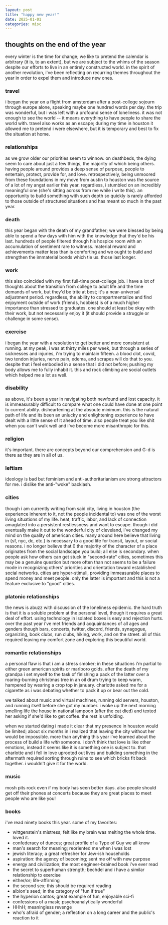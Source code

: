 ```yaml
---
layout: post
title: "happy new year!"
date: 2025-01-01
categories: misc
---
```


## thoughts on the end of the year

every winter is the time for change; we like to pretend the calendar is arbitrary (it is, to an extent), but we are subject to the whims of the season despite our efforts to live in an entirely constructed world. in the spirit of another revolution, i've been reflecting on recurring themes throughout the year in order to expel them and introduce new ones.

### travel

i began the year on a flight from amsterdam after a post-college sojourn through europe alone, speaking maybe one hundred words per day. the trip was wonderful, but i was left with a profound sense of loneliness. it was not enough to see the world -- it means everything to have people to share the world with. travel also works as an escape; during my time in houston it allowed me to pretend i were elsewhere, but it is temporary and best to fix the situation at home.

### relationships

as we grow older our priorities seem to winnow. on deathbeds, the dying seem to care about just a few things, the majority of which being others. having people around provides a deep sense of purpose, people to entertain, protect, provide for, and love. retrospectively, being unmoored from these foundations in my move from austin to houston was the source of a lot of my angst earlier this year. regardless, i stumbled on an incredibly meaningful one (she's sitting across from me while i write this). an opportunity to build something with such depth so quickly is rarely afforded to those outside of structured situations and has meant so much in the past year.

### death

this year began with the death of my grandfather; we were blessed by being able to spend a few days with him with the knowledge that they'd be his last. hundreds of people filtered through his hospice room with an accumulation of sentiment rare to witness. material reward and achievements matter less than is comforting and we ought to build and strengthen the immaterial bonds which tie us. those last longer.

### work

this also coincided with my first full-time post-college job. i have a lot of thoughts about the transition from college to adult life and the time demands of work, but they'd be trite at best; it's a near-universal adjustment period. regardless, the ability to compartmentalize and find enjoyment outside of work (friends, hobbies) is of a much higher importance than stressed to graduates. one should at least be okay with their work, but not necessarily enjoy it (it should provide a struggle or challenge in some sense).

### exercise

i began the year with a resolution to get better and more consistent at running. at my peak, i was at thirty miles per week, but through a series of sicknesses and injuries, i'm trying to maintain fifteen. a blood clot, covid, two tendon injuries, nerve pain, edema, and scrapes will do that to you. despite that i feel embodied in a sense that i did not before; pushing my body allows me to fully inhabit it. this and rock climbing are social outlets which helped me a lot as well.

### disability

as above, it's been a year in navigating both newfound and lost capacity. it is immeasurably difficult to compare what one could have done at one point to current ability. disheartening at the absoute minimum. this is the natural path of life and its been an unlucky and enlightening experience to have dealt with a little sense of it ahead of time. also people treat you like shit when you can't walk well and i've become more misanthropic for this.

### religion

it's important. there are concepts beyond our comprehension and G-d is there as they are in all of us.

### leftism

ideology is bad but feminism and anti-authoritarianism are strong attractors for me. i dislike the anti-"woke" backlash.


### cities

though i am currently writing from said city, living in houston (the experience inherent to it, not the people incidental to) was one of the worst living situations of my life. heat, traffic, labor, and lack of connection amaglated into a persistent restlessness and want to escape. though i did eventually make it out to the wonderful city of cleveland, i've changed my mind on the quality of american cities. many around here believe that living in {sf, nyc, dc, etc.} is necessary to a good life for transit, layout, or social reasons. i no longer believe that 0 the majority of the character of a place originates from the social landscape you build; all else is secondary. when people ask how others can get stuck in "second-rate" cities, sometimes this may be a genuine question but more often than not seems to be a failure mode in recognizing others' priorities and orientation toward established social networks. cities are hyper-stimuli, providing immeasurable places to spend money and meet people. only the latter is important and this is not a feature exclusive to "good" cities.

### platonic relationships

the news is abuzz with discussion of the loneliness epidemic. the hard truth is that it is a soluble problem at the personal level, though it requires a great deal of effort. using technology in isolated boxes is easy and rejection hurts. over the past year i've met friends and acquaintances of all ages and genders though bars, concerts, twitter, discord, friends, synagogue, organizing, book clubs, run clubs, hiking, work, and on the street. all of this required leaving my comfort zone and exploring this beautiful world.

### romantic relationships

a personal flaw is that i am a stress smoker; in these situations i'm partial to either green american spirits or marlboro golds. after the death of my grandpa i set myself to the task of finishing a pack of the latter over a roaring-burning christmas tree in an oil drum trying to keep warm, hampered by wearing a crop top in january. charlotte asked me for a cigarette as i was debating whether to pack it up or bear out the cold.

we talked about music and virtual machines, running old servers, houston, and running itself before she got my number. i woke up the next morning smelling life the house in national lampoon (after the cat died) and texted her asking if she'd like to get coffee. the rest is unfolding.

when we started dating i made it clear that my presence in houston would be limited; about six months in i realized that leaving the city without her would be impossible. more than anything this year i've learned about the process of build a life *with* someone. i don't think that love is like other emotions, instead it seems like it is something one is subject to. that charlotte and i fell in love uprooted out lives and building something in the aftermath required sorting through ruins to see which bricks fit back together. i wouldn't give it for the world.

### music

mosh pits rock even if my body has seen better days. also people should get off their phones at concerts because they are great places to meet people who are like you!

### books

i've read ninety books this year. some of my favorites:

- wittgenstein's mistress; felt like my brain was melting the whole time. loved it.
- confederacy of dunces; great profile of a Type of Guy we all know
- man's search for meaning; reoriented me when i was lost
- jewish literacy; a great refresher for Jew-ish households
- aspiration: the agency of becoming; sent me off with new purpose
- energy and civilization; the most engineer-brained book i've ever read
- the secret to superhuman strength; bechdel and i have a similar relationship to exercise
- either/or; life-affirming
- the second sex; this should be required reading
- albion's seed; in the category of "fun if true"
- the hyperion cantos; great example of fun, enjoyable sci-fi
- confessions of a mask; psychoanalytically wonderful
- HHhH; meaningless revenge
- who's afraid of gender; a reflection on a long career and the public's reaction to it
